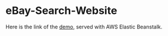 # eBay-Search-Website
  Here is the link of the [demo](http://csci571-nodejs.us-east-1.elasticbeanstalk.com/), served with AWS Elastic Beanstalk.
